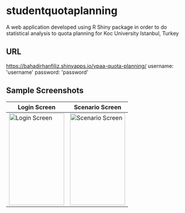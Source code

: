 # studentquotaplanning
A web application developed using R Shiny package in order to do statistical analysis to quota planning for Koc University Istanbul, Turkey

## URL
https://bahadirhanfiliz.shinyapps.io/vpaa-quota-planning/
username: 'username'
password: 'password'

## Sample Screenshots 

**Login Screen** | **Scenario Screen** 
------------ | ------------- 
<img src="https://i.imgur.com/N10Hy8b.png" alt="Login Screen" width="150" height="250"/> | <img src="https://i.imgur.com/hIMH7Vv.png" alt="Scenario Screen" width="150" height="250"/>

